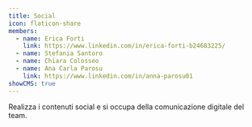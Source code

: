 ```yaml
---
title: Social
icon: flaticon-share
members:
  - name: Erica Forti
    link: https://www.linkedin.com/in/erica-forti-b24683225/
  - name: Stefania Santoro
  - name: Chiara Colosseo
  - name: Ana Carla Parosu
    link: https://www.linkedin.com/in/anna-parosu01
showCMS: true
---
```

Realizza i contenuti social e si occupa della comunicazione digitale del team.